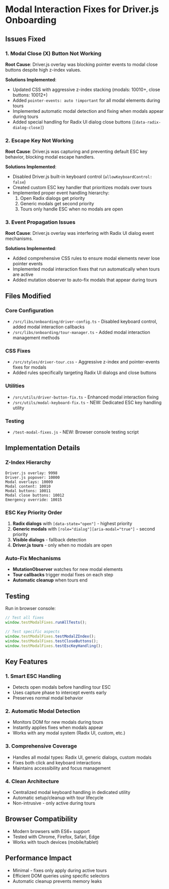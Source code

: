 # Modal Interaction Fixes for Driver.js Onboarding

## Issues Fixed

### 1. Modal Close (X) Button Not Working
**Root Cause**: Driver.js overlay was blocking pointer events to modal close buttons despite high z-index values.

**Solutions Implemented**:
- Updated CSS with aggressive z-index stacking (modals: 10010+, close buttons: 10012+)
- Added `pointer-events: auto !important` for all modal elements during tours
- Implemented automatic modal detection and fixing when modals appear during tours
- Added special handling for Radix UI dialog close buttons (`[data-radix-dialog-close]`)

### 2. Escape Key Not Working
**Root Cause**: Driver.js was capturing and preventing default ESC key behavior, blocking modal escape handlers.

**Solutions Implemented**:
- Disabled Driver.js built-in keyboard control (`allowKeyboardControl: false`)
- Created custom ESC key handler that prioritizes modals over tours
- Implemented proper event handling hierarchy:
  1. Open Radix dialogs get priority
  2. Generic modals get second priority  
  3. Tours only handle ESC when no modals are open

### 3. Event Propagation Issues  
**Root Cause**: Driver.js overlay was interfering with Radix UI dialog event mechanisms.

**Solutions Implemented**:
- Added comprehensive CSS rules to ensure modal elements never lose pointer events
- Implemented modal interaction fixes that run automatically when tours are active
- Added mutation observer to auto-fix modals that appear during tours

## Files Modified

### Core Configuration
- `/src/libs/onboarding/driver-config.ts` - Disabled keyboard control, added modal interaction callbacks
- `/src/libs/onboarding/tour-manager.ts` - Added modal interaction management methods

### CSS Fixes
- `/src/styles/driver-tour.css` - Aggressive z-index and pointer-events fixes for modals
- Added rules specifically targeting Radix UI dialogs and close buttons

### Utilities
- `/src/utils/driver-button-fix.ts` - Enhanced modal interaction fixing
- `/src/utils/modal-keyboard-fix.ts` - NEW: Dedicated ESC key handling utility

### Testing
- `/test-modal-fixes.js` - NEW: Browser console testing script

## Implementation Details

### Z-Index Hierarchy
```
Driver.js overlay: 9998
Driver.js popover: 10000  
Modal overlays: 10009
Modal content: 10010
Modal buttons: 10011
Modal close buttons: 10012
Emergency override: 10015
```

### ESC Key Priority Order
1. **Radix dialogs** with `[data-state="open"]` - highest priority
2. **Generic modals** with `[role="dialog"][aria-modal="true"]` - second priority
3. **Visible dialogs** - fallback detection
4. **Driver.js tours** - only when no modals are open

### Auto-Fix Mechanisms
- **MutationObserver** watches for new modal elements
- **Tour callbacks** trigger modal fixes on each step
- **Automatic cleanup** when tours end

## Testing

Run in browser console:
```javascript
// Test all fixes
window.testModalFixes.runAllTests();

// Test specific aspects  
window.testModalFixes.testModalZIndex();
window.testModalFixes.testCloseButtons();
window.testModalFixes.testEscKeyHandling();
```

## Key Features

### 1. Smart ESC Handling
- Detects open modals before handling tour ESC
- Uses capture phase to intercept events early
- Preserves normal modal behavior

### 2. Automatic Modal Detection
- Monitors DOM for new modals during tours
- Instantly applies fixes when modals appear
- Works with any modal system (Radix UI, custom, etc.)

### 3. Comprehensive Coverage
- Handles all modal types: Radix UI, generic dialogs, custom modals
- Fixes both click and keyboard interactions
- Maintains accessibility and focus management

### 4. Clean Architecture  
- Centralized modal keyboard handling in dedicated utility
- Automatic setup/cleanup with tour lifecycle
- Non-intrusive - only active during tours

## Browser Compatibility
- Modern browsers with ES6+ support
- Tested with Chrome, Firefox, Safari, Edge
- Works with touch devices (mobile/tablet)

## Performance Impact
- Minimal - fixes only apply during active tours
- Efficient DOM queries using specific selectors
- Automatic cleanup prevents memory leaks